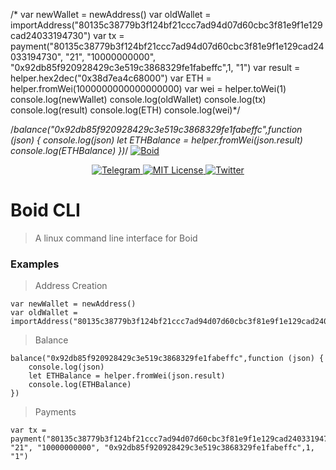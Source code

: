 /*
var newWallet = newAddress()
var oldWallet = importAddress("80135c38779b3f124bf21ccc7ad94d07d60cbc3f81e9f1e129cad24033194730")
var tx = payment("80135c38779b3f124bf21ccc7ad94d07d60cbc3f81e9f1e129cad24033194730", "21", "10000000000", "0x92db85f920928429c3e519c3868329fe1fabeffc",1, "1")
var result = helper.hex2dec("0x38d7ea4c68000")
var ETH = helper.fromWei(1000000000000000000)
var wei = helper.toWei(1)
console.log(newWallet)
console.log(oldWallet)
console.log(tx)
console.log(result)
console.log(ETH)
console.log(wei)*/

/*balance("0x92db85f920928429c3e519c3868329fe1fabeffc",function (json) {
    console.log(json)
    let ETHBalance = helper.fromWei(json.result)
    console.log(ETHBalance)
})*/
<a href="https://www.boid.com/"><img src="https://raw.githubusercontent.com/Boid-John/eos-airdrops/master/logos/BoidLogo-lg.png" title="Boid" alt="Boid"></a>

<p align="center">
    <a href="https://t.me/Boidcom_official">
        <img src="https://img.shields.io/discord/431917998102675485.svg" alt="Telegram">
    </a>
    <a href="LICENSE">
        <img src="https://img.shields.io/badge/license-MIT-brightgreen.svg" alt="MIT License">
    </a>
    <a href="https://twitter.com/boidcom">
        <img src="https://img.shields.io/twitter/url/http/shields.io.svg?style=social&style=plastic" alt="Twitter">
    </a>
</p>


# Boid CLI

> A linux command line interface for Boid 

### Examples

> Address Creation

```shell
var newWallet = newAddress()
var oldWallet = importAddress("80135c38779b3f124bf21ccc7ad94d07d60cbc3f81e9f1e129cad24033194730")
```

> Balance

```shell
balance("0x92db85f920928429c3e519c3868329fe1fabeffc",function (json) {
    console.log(json)
    let ETHBalance = helper.fromWei(json.result)
    console.log(ETHBalance)
})
```

> Payments

```shell
var tx = payment("80135c38779b3f124bf21ccc7ad94d07d60cbc3f81e9f1e129cad24033194730", "21", "10000000000", "0x92db85f920928429c3e519c3868329fe1fabeffc",1, "1")
```
